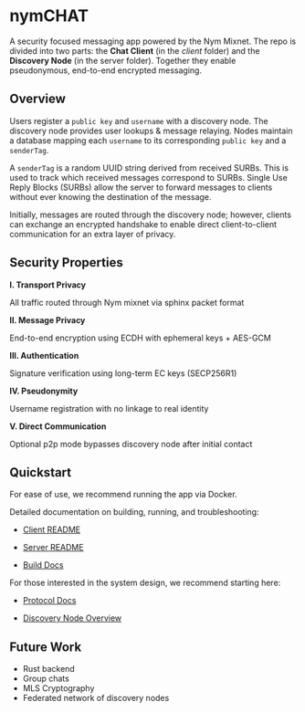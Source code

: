 # nymCHAT

A security focused messaging app powered by the Nym Mixnet. The repo is divided into two parts: the **Chat Client** (in the _client_ folder) and the **Discovery Node** (in the server folder). Together they enable pseudonymous, end-to-end encrypted messaging.

## Overview

Users register a `public key` and `username` with a discovery node. The discovery node provides user lookups & message relaying. Nodes maintain a database mapping each `username` to its corresponding `public key` and a `senderTag`. 

A `senderTag` is a random UUID string derived from received SURBs. This is used to track which received messages correspond to SURBs. Single Use Reply Blocks (SURBs) allow the server to forward messages to clients without ever knowing the destination of the message. 

Initially, messages are routed through the discovery node; however, clients can exchange an encrypted handshake to enable direct client-to-client communication for an extra layer of privacy.

## Security Properties
**I. Transport Privacy** 

All traffic routed through Nym mixnet via sphinx packet format

**II. Message Privacy**

End-to-end encryption using ECDH with ephemeral keys + AES-GCM

**III. Authentication**

Signature verification using long-term EC keys (SECP256R1)

**IV. Pseudonymity**

Username registration with no linkage to real identity

**V. Direct Communication**

Optional p2p mode bypasses discovery node after initial contact

## Quickstart
For ease of use, we recommend running the app via Docker.

Detailed documentation on building, running, and troubleshooting:

- [Client README](client/README.md)

- [Server README](server/README.md)

- [Build Docs](docs/Build.md)

For those interested in the system design, we recommend starting here:

- [Protocol Docs](docs/Protocol.md)

- [Discovery Node Overview](server/docs/Overview.md)



## Future Work
- Rust backend
- Group chats
- MLS Cryptography
- Federated network of discovery nodes